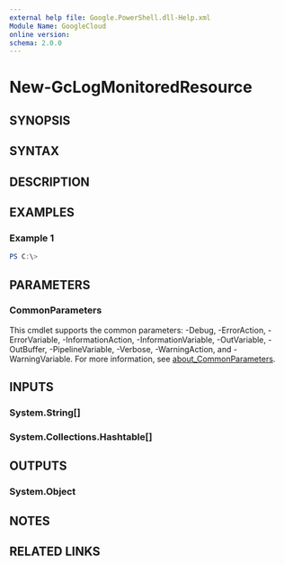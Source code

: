 ```yaml
---
external help file: Google.PowerShell.dll-Help.xml
Module Name: GoogleCloud
online version:
schema: 2.0.0
---
```


# New-GcLogMonitoredResource

## SYNOPSIS


## SYNTAX

## DESCRIPTION


## EXAMPLES

### Example 1
```powershell
PS C:\> 
```



## PARAMETERS

### CommonParameters
This cmdlet supports the common parameters: -Debug, -ErrorAction, -ErrorVariable, -InformationAction, -InformationVariable, -OutVariable, -OutBuffer, -PipelineVariable, -Verbose, -WarningAction, and -WarningVariable. For more information, see [about_CommonParameters](http://go.microsoft.com/fwlink/?LinkID=113216).

## INPUTS

### System.String[]

### System.Collections.Hashtable[]

## OUTPUTS

### System.Object
## NOTES

## RELATED LINKS
